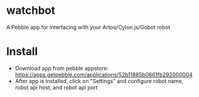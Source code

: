 # watchbot

A Pebble app for interfacing with your Artoo/Cylon.js/Gobot robot

# Install

* Download app from pebble appstore: https://apps.getpebble.com/applications/52b11885b0661fb292000004
* After app is installed, click on "Settings" and configure robot name, robot api host, and robot api port
